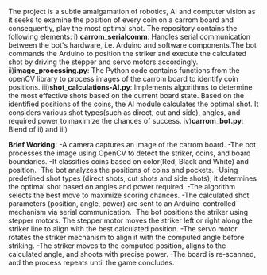 The project is a subtle amalgamation of robotics, AI and computer vision as it seeks to examine the position of every coin on a carrom board and consequently, play the 
most optimal shot.
The repository contains the following elements:
i) **carrom_serialcomm**: Handles serial communication between the bot's hardware, i.e. Arduino and software components.The bot commands the Arduino to position the striker and 
                      execute the calculated shot by driving the stepper and servo motors accordingly.
ii)**image_processing.py**: The Python code contains functions from the openCV library to process images of the carrom board to identify coin positions. 
iii)**shot_calculations-AI.py**: Implements algorithms to determine the most effective shots based on the current board state. Based on the identified positions of the coins, 
                              the AI module calculates the optimal shot. It considers various shot types(such as direct, cut and side), angles, and required power to maximize 
                              the chances of success.
iv)**carrom_bot.py**: Blend of ii) and iii)

**Brief Working:**
-A camera captures an image of the carrom board.
-The bot processes the image using OpenCV to detect the striker, coins, and board boundaries.
-It classifies coins based on color(Red, Black and White) and position.
-The bot analyzes the positions of coins and pockets.
-Using predefined shot types (direct shots, cut shots and side shots), it determines the optimal shot based on angles and power required.
-The algorithm selects the best move to maximize scoring chances.
-The calculated shot parameters (position, angle, power) are sent to an Arduino-controlled mechanism via serial communication.
-The bot positions the striker using stepper motors. The stepper motor moves the striker left or right along the striker line to align with the best calculated position.
-The servo motor rotates the striker mechanism to align it with the computed angle before striking.
-The striker moves to the computed position, aligns to the calculated angle, and shoots with precise power.
-The board is re-scanned, and the process repeats until the game concludes.
